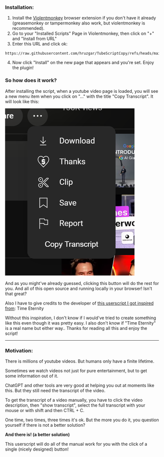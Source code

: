 ### Installation:
1. Install the [Violentmonkey](https://violentmonkey.github.io/get-it/) browser extension if you don't have it already (greasemonkey or tampermonkey also work, but violentmonkey is recommended).
2. Go to your "Installed Scripts" Page in Violentmonkey, then click on "+" and "Install from URL"
3. Enter this URL and click ok:
```
https://raw.githubusercontent.com/hruzgar/TubeScriptCopy/refs/heads/main/TubeScriptCopy.js
```
4. Now click "Install" on the new page that appears and you're set. Enjoy the plugin!

### So how does it work?

After installing the script, when a youtube video page is loaded, you will see a new menu item when you click on "..." with the title "Copy Transcript". It will look like this:

![](https://github.com/hruzgar/TubeScriptCopy/blob/main/showcase.png)

And as you might've already guessed, clicking this button will do the rest for you. And all of this open source and running locally in your browser! Isn't that great?

Also I have to give credits to the developer of [this userscript I got inspired from](https://greasyfork.org/en/scripts/483035-youtube-transcript-copier): Time Eternity

Without this inspiration, I don't know if I would've tried to create something like this even though it was pretty easy. I also don't know if "Time Eternity" is a real name but either way.. Thanks for reading all this and enjoy the script! 

***

### Motivation:

There is millions of youtube videos. But humans only have a finite lifetime. 

Sometimes we watch videos not just for pure entertainment, but to get some information out of it. 

ChatGPT and other tools are very good at helping you out at moments like this. But they still need the transcript of the video.

To get the transcript of a video manually, you have to click the video description, then "show transcript", select the full transcript with your mouse or with shift and then CTRL + C.

One time, two times, three times it's ok. But the more you do it, you question yourself if there is not a better solution?

**And there is! (a better solution)**

This userscript will do all of the manual work for you with the click of a single (nicely designed) button!





